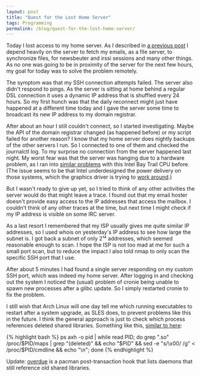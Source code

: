 ```yaml
---
layout: post
title: "Quest for the Lost Home Server"
tags: Programming
permalink: /blog/quest-for-the-lost-home-server/
---
```


Today I lost access to my home server. As I described in [a previous post](/blog/linux-desktop-setup/) I depend heavily on the server to fetch my emails, as a file server, to synchronize files, for newsbeuter and irssi sessions and many other things. As no one was going to be in proximity of the server for the next few hours, my goal for today was to solve the problem remotely.

<!--more-->

The symptom was that my SSH connection attempts failed. The server also didn't respond to pings. As the server is sitting at home behind a regular DSL connection it uses a dynamic IP address that is shuffled every 24 hours. So my first hunch was that the daily reconnect might just have happened at a different time today and I gave the server some time to broadcast its new IP address to my domain registrar.

After about an hour I still couldn't connect, so I started investigating. Maybe the API of the domain registrar changed (as happened before) or my script failed for another reason? I know that my home server does nightly backups of the other servers I run. So I connected to one of them and checked the journalctl log. To my surprise no connection from the server happened last night. My worst fear was that the server was hanging due to a hardware problem, as I ran into [similar problems](https://bugzilla.kernel.org/show_bug.cgi?id=109051) with this Intel Bay Trail CPU before. (The issue seems to be that Intel underdesigned the power delivery on those systems, which the graphics driver is trying to [work around](https://cgit.freedesktop.org/drm-intel/commit/?id=a75d035fedbdecf83f86767aa2e4d05c8c4ffd95).)

But I wasn't ready to give up yet, so I tried to think of any other activities the server would do that might leave a trace. I found out that my email hoster doesn't provide easy access to the IP addresses that access the mailbox. I couldn't think of any other traces at the time, but next time I might check if my IP address is visible on some IRC server.

As a last resort I remembered that my ISP usually gives me quite similar IP addresses, so I used whois on yesterday's IP address to see how large the subnet is. I got back a subnet of only 2¹⁴ addresses, which seemed reasonable enough to scan. I hope the ISP is not too mad at me for such a small port scan, but to reduce the impact I also told nmap to only scan the specific SSH port that I use.

After about 5 minutes I had found a single server responding on my custom SSH port, which was indeed my home server. After logging in and checking out the system I noticed the (usual) problem of cronie being unable to spawn new processes after a glibc update. So I simply restarted cronie to fix the problem.

I still wish that Arch Linux will one day tell me which running executables to restart after a system upgrade, as SLES does, to prevent problems like this in the future. I think the general approach is just to check which process references deleted shared libraries. Something like this, [similar to here](https://locallost.net/?p=233):

{% highlight bash %}
ps axh -o pid | while read PID; do grep ".so" /proc/$PID/maps | grep "(deleted)" && echo "$PID" && sed -e "s/\x00/ /g" < /proc/$PID/cmdline && echo "\n"; done
{% endhighlight %}

Update: [overdue](https://github.com/tylerjl/overdue/) is a pacman post-transaction hook that lists daemons that still reference old shared libraries.
